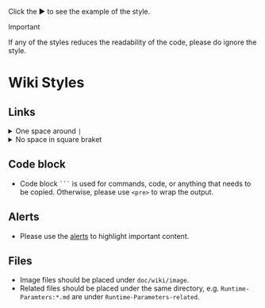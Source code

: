 <!-- NOTE: The code section (<pre> or ```) can not be indented in <table> -->

Click the :arrow_forward: to see the example of the style.

> [!IMPORTANT]
> If any of the styles reduces the readability of the code, please do ignore the style.

# Wiki Styles

## Links
<details>
<summary>One space around <code>|</code></summary>
<table>
<tr>
<td align="center" width="1000"> Good style </td>
<td align="center" width="1000"> Bad style  </td>
</tr>

<tr>
   <td>
<pre lang=markdown>
[[internal link | internal-file#location]]
</pre>
   </td>
   <td>
<pre lang=markdown>
[[internal link|internal-file#location]]
</pre>
   </td>
</tr>

</table>
</details>

<details>
<summary>No space in square braket</summary>
<table>
<tr>
<td align="center" width="1000"> Good style </td>
<td align="center" width="1000"> Bad style  </td>
</tr>

<tr>
   <td>
<pre lang=markdown>
[[internal link | internal-file#location]]
</pre>
   </td>
   <td>
<pre lang=markdown>
[[ internal link | internal-file#location ]]
</pre>
   </td>
</tr>

</table>
</details>

## Code block
* Code block <code>```</code> is used for commands, code, or anything that needs to be copied. Otherwise, please use `<pre>` to wrap the output.

## Alerts
* Please use the [alerts](https://docs.github.com/en/get-started/writing-on-github/getting-started-with-writing-and-formatting-on-github/basic-writing-and-formatting-syntax#alerts) to highlight important content.

## Files
* Image files should be placed under `doc/wiki/image`.
* Related files should be placed under the same directory, e.g. `Runtime-Paramters:*.md` are under `Runtime-Parameters-related`.
